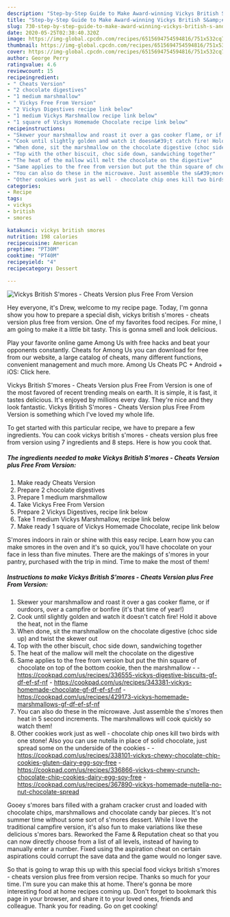 ```yaml
---
description: "Step-by-Step Guide to Make Award-winning Vickys British S&amp;#39;mores - Cheats Version plus Free From Version"
title: "Step-by-Step Guide to Make Award-winning Vickys British S&amp;#39;mores - Cheats Version plus Free From Version"
slug: 730-step-by-step-guide-to-make-award-winning-vickys-british-s-and-39-mores-cheats-version-plus-free-from-version
date: 2020-05-25T02:38:40.320Z
image: https://img-global.cpcdn.com/recipes/6515694754594816/751x532cq70/vickys-british-smores-cheats-version-plus-free-from-version-recipe-main-photo.jpg
thumbnail: https://img-global.cpcdn.com/recipes/6515694754594816/751x532cq70/vickys-british-smores-cheats-version-plus-free-from-version-recipe-main-photo.jpg
cover: https://img-global.cpcdn.com/recipes/6515694754594816/751x532cq70/vickys-british-smores-cheats-version-plus-free-from-version-recipe-main-photo.jpg
author: George Perry
ratingvalue: 4.6
reviewcount: 15
recipeingredient:
- " Cheats Version"
- "2 chocolate digestives"
- "1 medium marshmallow"
- " Vickys Free From Version"
- "2 Vickys Digestives recipe link below"
- "1 medium Vickys Marshmallow recipe link below"
- "1 square of Vickys Homemade Chocolate recipe link below"
recipeinstructions:
- "Skewer your marshmallow and roast it over a gas cooker flame, or if ourdoors, over a campfire or bonfire (it&#39;s that time of year!)"
- "Cook until slightly golden and watch it doesn&#39;t catch fire! Hold it above the heat, not in the flame"
- "When done, sit the marshmallow on the chocolate digestive (choc side up) and twist the skewer out"
- "Top with the other biscuit, choc side down, sandwiching together"
- "The heat of the mallow will melt the chocolate on the digestive"
- "Same applies to the free from version but put the thin square of chocolate on top of the bottom cookie, then the marshmallow  https://cookpad.com/us/recipes/336555-vickys-digestive-biscuits-gf-df-ef-sf-nf https://cookpad.com/us/recipes/343381-vickys-homemade-chocolate-gf-df-ef-sf-nf https://cookpad.com/us/recipes/429173-vickys-homemade-marshmallows-gf-df-ef-sf-nf"
- "You can also do these in the microwave. Just assemble the s&#39;mores then heat in 5 second increments. The marshmallows will cook quickly so watch them!"
- "Other cookies work just as well - chocolate chip ones kill two birds with one stone! Also you can use nutella in place of solid chocolate, just spread some on the underside of the cookies  https://cookpad.com/us/recipes/338101-vickys-chewy-chocolate-chip-cookies-gluten-dairy-egg-soy-free https://cookpad.com/us/recipes/336866-vickys-chewy-crunch-chocolate-chip-cookies-dairy-egg-soy-free https://cookpad.com/us/recipes/367890-vickys-homemade-nutella-no-nut-chocolate-spread"
categories:
- Recipe
tags:
- vickys
- british
- smores

katakunci: vickys british smores 
nutrition: 198 calories
recipecuisine: American
preptime: "PT30M"
cooktime: "PT40M"
recipeyield: "4"
recipecategory: Dessert

---
```



![Vickys British S&#39;mores - Cheats Version plus Free From Version](https://img-global.cpcdn.com/recipes/6515694754594816/751x532cq70/vickys-british-smores-cheats-version-plus-free-from-version-recipe-main-photo.jpg)

Hey everyone, it's Drew, welcome to my recipe page. Today, I'm gonna show you how to prepare a special dish, vickys british s&#39;mores - cheats version plus free from version. One of my favorites food recipes. For mine, I am going to make it a little bit tasty. This is gonna smell and look delicious.

Play your favorite online game Among Us with free hacks and beat your opponents constantly. Cheats for Among Us you can download for free from our website, a large catalog of cheats, many different functions, convenient management and much more. Among Us Cheats PC + Android + iOS: Click here.

Vickys British S&#39;mores - Cheats Version plus Free From Version is one of the most favored of recent trending meals on earth. It is simple, it is fast, it tastes delicious. It's enjoyed by millions every day. They're nice and they look fantastic. Vickys British S&#39;mores - Cheats Version plus Free From Version is something which I've loved my whole life.


To get started with this particular recipe, we have to prepare a few ingredients. You can cook vickys british s&#39;mores - cheats version plus free from version using 7 ingredients and 8 steps. Here is how you cook that.

<!--inarticleads1-->

##### The ingredients needed to make Vickys British S&#39;mores - Cheats Version plus Free From Version:

1. Make ready  Cheats Version
1. Prepare 2 chocolate digestives
1. Prepare 1 medium marshmallow
1. Take  Vickys Free From Version
1. Prepare 2 Vickys Digestives, recipe link below
1. Take 1 medium Vickys Marshmallow, recipe link below
1. Make ready 1 square of Vickys Homemade Chocolate, recipe link below


S&#39;mores indoors in rain or shine with this easy recipe. Learn how you can make smores in the oven and it&#39;s so quick, you&#39;ll have chocolate on your face in less than five minutes. There are the makings of s&#39;mores in your pantry, purchased with the trip in mind. Time to make the most of them! 

<!--inarticleads2-->

##### Instructions to make Vickys British S&#39;mores - Cheats Version plus Free From Version:

1. Skewer your marshmallow and roast it over a gas cooker flame, or if ourdoors, over a campfire or bonfire (it&#39;s that time of year!)
1. Cook until slightly golden and watch it doesn&#39;t catch fire! Hold it above the heat, not in the flame
1. When done, sit the marshmallow on the chocolate digestive (choc side up) and twist the skewer out
1. Top with the other biscuit, choc side down, sandwiching together
1. The heat of the mallow will melt the chocolate on the digestive
1. Same applies to the free from version but put the thin square of chocolate on top of the bottom cookie, then the marshmallow -  - https://cookpad.com/us/recipes/336555-vickys-digestive-biscuits-gf-df-ef-sf-nf - https://cookpad.com/us/recipes/343381-vickys-homemade-chocolate-gf-df-ef-sf-nf - https://cookpad.com/us/recipes/429173-vickys-homemade-marshmallows-gf-df-ef-sf-nf
1. You can also do these in the microwave. Just assemble the s&#39;mores then heat in 5 second increments. The marshmallows will cook quickly so watch them!
1. Other cookies work just as well - chocolate chip ones kill two birds with one stone! Also you can use nutella in place of solid chocolate, just spread some on the underside of the cookies -  - https://cookpad.com/us/recipes/338101-vickys-chewy-chocolate-chip-cookies-gluten-dairy-egg-soy-free - https://cookpad.com/us/recipes/336866-vickys-chewy-crunch-chocolate-chip-cookies-dairy-egg-soy-free - https://cookpad.com/us/recipes/367890-vickys-homemade-nutella-no-nut-chocolate-spread


Gooey s&#39;mores bars filled with a graham cracker crust and loaded with chocolate chips, marshmallows and chocolate candy bar pieces. It&#39;s not summer time without some sort of s&#39;mores dessert. While I love the traditional campfire version, it&#39;s also fun to make variations like these delicious s&#39;mores bars. Reworked the Fame &amp; Reputation cheat so that you can now directly choose from a list of all levels, instead of having to manually enter a number. Fixed using the aspiration cheat on certain aspirations could corrupt the save data and the game would no longer save. 

So that is going to wrap this up with this special food vickys british s&#39;mores - cheats version plus free from version recipe. Thanks so much for your time. I'm sure you can make this at home. There's gonna be more interesting food at home recipes coming up. Don't forget to bookmark this page in your browser, and share it to your loved ones, friends and colleague. Thank you for reading. Go on get cooking!
